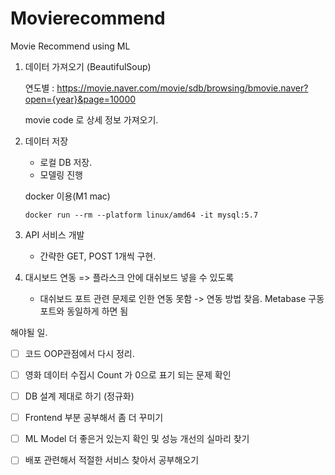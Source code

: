 # Movierecommend
Movie Recommend using ML

1. 데이터 가져오기 (BeautifulSoup)  

     연도별 : https://movie.naver.com/movie/sdb/browsing/bmovie.naver?open={year}&page=10000

    movie code 로 상세 정보 가져오기.

2. 데이터 저장  
   -  로컬 DB 저장.
   -  모델링 진행   

   
   docker 이용(M1 mac)
   ```
   docker run --rm --platform linux/amd64 -it mysql:5.7
   ```

3. API 서비스 개발

   - 간략한 GET, POST 1개씩 구현.

4. 대시보드 연동 => 플라스크 안에 대쉬보드 넣을 수 있도록

   - 대쉬보드 포트 관련 문제로 인한 연동 못함 -> 연동 방법 찾음. Metabase 구동 포트와 동일하게 하면 됨


해야될 일.
- [ ] 코드 OOP관점에서 다시 정리.
- [ ] 영화 데이터 수집시 Count 가 0으로 표기 되는 문제 확인
- [ ] DB 설계 제대로 하기 (정규화)
- [ ] Frontend 부분 공부해서 좀 더 꾸미기
- [ ] ML Model 더 좋은거 있는지 확인 및 성능 개선의 실마리 찾기
- [ ] 배포 관련해서 적절한 서비스 찾아서 공부해오기
   